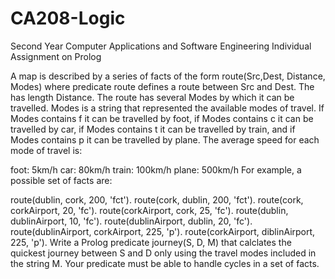 # CA208-Logic

Second Year Computer Applications and Software Engineering Individual Assignment on Prolog

A map is described by a series of facts of the form route(Src,Dest, Distance, Modes) where predicate route defines a route between Src and Dest. The has length Distance. The route has several Modes by which it can be travelled. Modes is a string that represented the available modes of travel. If Modes contains f it can be travelled by foot, if Modes contains c it can be travelled by car, if Modes contains t it can be travelled by train, and if Modes contains p it can be travelled by plane. The average speed for each mode of travel is:

foot: 5km/h
car: 80km/h
train: 100km/h
plane: 500km/h
For example, a possible set of facts are:

route(dublin, cork, 200, 'fct').
route(cork, dublin, 200, 'fct').
route(cork, corkAirport, 20, 'fc').
route(corkAirport, cork, 25, 'fc').
route(dublin, dublinAirport, 10, 'fc').
route(dublinAirport, dublin, 20, 'fc').
route(dublinAirport, corkAirport, 225, 'p').
route(corkAirport, diblinAirport, 225, 'p').
Write a Prolog predicate journey(S, D, M) that calclates the quickest journey between S and D only using the travel modes included in the string M. Your predicate must be able to handle cycles in a set of facts.
